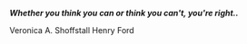 _**Whether you think you can or think you can't, you're right..**_

Veronica A. Shoffstall
Henry Ford
